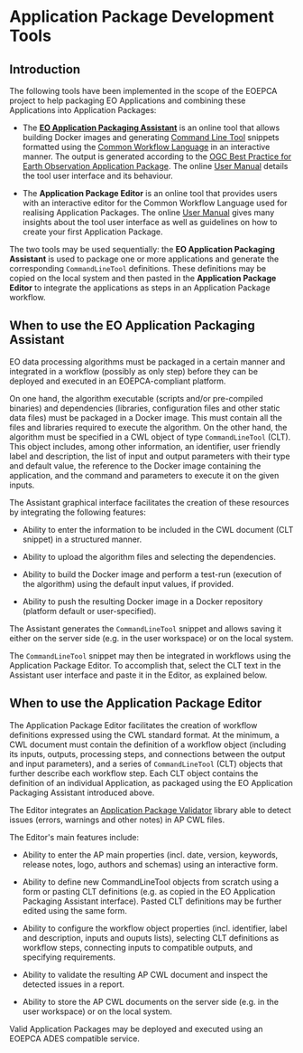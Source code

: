 # Application Package Development Tools

## Introduction

The following tools have been implemented in the scope of the EOEPCA project to help packaging EO Applications and combining these Applications into Application Packages:

- The [**EO Application Packaging Assistant**](https://eoepca.readthedocs.io/projects/eo-app-packaging-assistant/en/latest/) is an online tool that allows building Docker images and generating [Command Line Tool](https://www.commonwl.org/v1.0/CommandLineTool.html) snippets formatted using the [Common Workflow Language](https://www.commonwl.org/) in an interactive manner. The output is generated according to the [OGC Best Practice for Earth Observation Application Package](https://docs.ogc.org/bp/20-089r1.html). The online [User Manual](https://eoepca.readthedocs.io/projects/eo-app-packaging-assistant/en/latest/user-manual/) details the tool user interface and its behaviour.

- The **Application Package Editor** is an online tool that provides users with an interactive editor for the Common Workflow Language used for realising Application Packages. The online [User Manual](https://eoepca.github.io/eoepca-ap-editor/current/user-manual) gives many insights about the tool user interface as well as guidelines on how to create your first Application Package.

The two tools may be used sequentially: the **EO Application Packaging Assistant** is used to package one or more applications and generate the corresponding `CommandLineTool` definitions. These definitions may be copied on the local system and then pasted in the **Application Package Editor** to integrate the applications as steps in an Application Package workflow.

## When to use the EO Application Packaging Assistant

EO data processing algorithms must be packaged in a certain manner and integrated in a workflow (possibly as only step) before they can be deployed and executed in an EOEPCA-compliant platform.

On one hand, the algorithm executable (scripts and/or pre-compiled binaries) and dependencies (libraries, configuration files and other static data files) must be packaged in a Docker image. This must contain all the files and libraries required to execute the algorithm.
On the other hand, the algorithm must be specified in a CWL object of type `CommandLineTool` (CLT). This object includes, among other information, an identifier, user friendly label and description, the list of input and output parameters with their type and default value, the reference to the Docker image containing the application, and the command and parameters to execute it on the given inputs.

The Assistant graphical interface facilitates the creation of these resources by integrating the following features:

- Ability to enter the information to be included in the CWL document (CLT snippet) in a structured manner.

- Ability to upload the algorithm files and selecting the dependencies.

- Ability to build the Docker image and perform a test-run (execution of the algorithm) using the default input values, if provided.

- Ability to push the resulting Docker image in a Docker repository (platform default or user-specified).

The Assistant generates the `CommandLineTool` snippet and allows saving it either on the server side (e.g. in the user workspace) or on the local system.

The `CommandLineTool` snippet may then be integrated in workflows using the Application Package Editor. To accomplish that, select the CLT text in the Assistant user interface and paste it in the Editor, as explained below.


## When to use the Application Package Editor

The Application Package Editor facilitates the creation of workflow definitions expressed using the CWL standard format. At the minimum, a CWL document must contain the definition of a workflow object (including its inputs, outputs, processing steps, and connections between the output and input parameters), and a series of `CommandLineTool` (CLT) objects that further describe each workflow step. Each CLT object contains the definition of an individual Application, as packaged using the EO Application Packaging Assistant introduced above.

The Editor integrates an [Application Package Validator](https://github.com/EOEPCA/app-package-validation) library able to detect issues (errors, warnings and other notes) in AP CWL files.

The Editor's main features include:

- Ability to enter the AP main properties (incl. date, version, keywords, release notes, logo, authors and schemas) using an interactive form.

- Ability to define new CommandLineTool objects from scratch using a form or pasting CLT definitions (e.g. as copied in the EO Application Packaging Assistant interface). Pasted CLT definitions may be further edited using the same form.

- Ability to configure the workflow object properties (incl. identifier, label and description, inputs and ouputs lists), selecting CLT definitions as workflow steps, connecting inputs to compatible outputs, and specifying requirements.

- Ability to validate the resulting AP CWL document and inspect the detected issues in a report.

- Ability to store the AP CWL documents on the server side (e.g. in the user workspace) or on the local system.

Valid Application Packages may be deployed and executed using an EOEPCA ADES compatible service.
